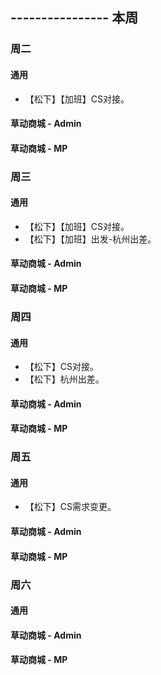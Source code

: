 ## ---------------- 本周

### 周二
#### 通用
* 【松下】【加班】CS对接。
#### 草动商城 - Admin
#### 草动商城 - MP

### 周三
#### 通用
* 【松下】【加班】CS对接。
* 【松下】【加班】出发-杭州出差。
#### 草动商城 - Admin
#### 草动商城 - MP

### 周四
#### 通用
* 【松下】CS对接。
* 【松下】杭州出差。
#### 草动商城 - Admin
#### 草动商城 - MP

### 周五
#### 通用
* 【松下】CS需求变更。
#### 草动商城 - Admin
#### 草动商城 - MP

### 周六
#### 通用
#### 草动商城 - Admin
#### 草动商城 - MP
